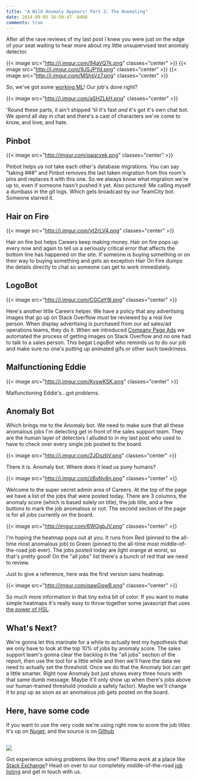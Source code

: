 ```yaml
---
title: "A Wild Anomaly Appears! Part 2: The Anomaling"
date: 2014-09-05 16:50:47 -0400
comments: true
---
```


After all the rave reviews of my last post I knew you were just on the edge of your seat waiting to hear more about my little unsupervised text anomaly detector. 

{{< image src="http://i.imgur.com/94aVQ7k.png" classes="center" >}}
{{< image src="http://i.imgur.com/9JSJPYd.png" classes="center" >}}
{{< image src="http://i.imgur.com/MShsVz7.png" classes="center" >}}

So, we've got some [working ML](http://jasonpunyon.com/blog/2014/09/02/a-wild-anomaly-appears/)! Our job's done right?

{{< image src="http://i.imgur.com/aSHZLkH.png" classes="center" >}}

'Round these parts, it ain't shipped 'til it's fast *and* it's got it's own chat bot. We spend all day in chat and there's a cast of characters we've come to know, and love, and hate.

## Pinbot

{{< image src="http://imgur.com/qaqcvek.png" classes="center" >}}

Pinbot helps us not take each other's database migrations. You can say "taking ###" and Pinbot removes the last taken migration from this room's pins and replaces it with this one. So we always know what migration we're up to, even if someone hasn't pushed it yet. Also pictured: Me calling myself a dumbass in the git logs. Which gets broadcast by our TeamCity bot. Someone starred it.

## Hair on Fire

{{< image src="http://i.imgur.com/yt2rLV4.png" classes="center" >}}

Hair on fire bot helps Careers keep making money. Hair on fire pops up every now and again to tell us a seriously critical error that affects the bottom line has happened on the site. If someone is buying something or on their way to buying something and gets an exception Hair On Fire dumps the details directly to chat so someone can get to work immediately.

## LogoBot

{{< image src="http://i.imgur.com/CGCeY9l.png" classes="center" >}}

Here's another little Careers helper. We have a policy that any advertising images that go up on Stack Overflow *must* be reviewed by a real live person. When display advertising is purchased from our ad sales/ad operations teams, they do it. When we introduced [Company Page Ads](http://careers.stackoverflow.com/products/company-pages) we automated the process of getting images on Stack Overflow and no one had to talk to a sales person. This begat LogoBot who reminds us to do our job and make sure no one's putting up animated gifs or other such tawdriness.

## Malfunctioning Eddie

{{< image src="http://i.imgur.com/KvswKSK.png" classes="center" >}}

Malfunctioning Eddie's...got problems. 

## Anomaly Bot

Which brings me to the Anomaly bot. We need to make sure that all these anomalous jobs I'm detecting get in front of the sales support team. They are the human layer of detectors I alluded to in my last post who used to have to check over every single job posted to the board. 

{{< image src="http://i.imgur.com/ZJDszbV.png" classes="center" >}}

There it is. Anomaly bot. Where does it lead us puny humans?

{{< image src="http://i.imgur.com/zBsNv8n.png" classes="center" >}}

Welcome to the super secret admin area of Careers. At the top of the page we have a list of the jobs that were posted today. There are 3 columns, the anomaly score (which is based solely on title), the job title, and a few buttons to mark the job anomalous or not. The second section of the page is for all jobs currently on the board.

{{< image src="http://imgur.com/6WOgbJV.png" classes="center" >}}

I'm hoping the heatmap pops out at you. It runs from Red (pinned to the all-time most anomalous job) to Green (pinned to the all-time most middle-of-the-road job ever). The jobs posted today are light orange at worst, so that's pretty good! On the "all jobs" list there's a bunch of red that we need to review.

Just to give a reference, here was the first version sans heatmap.

{{< image src="http://imgur.com/qawGqwB.png" classes="center" >}}

So much more information in that tiny extra bit of color. If you want to make simple heatmaps it's really easy to throw together some javascript that uses [the power of HSL](http://stackoverflow.com/questions/340209/generate-colors-between-red-and-green-for-a-power-meter/340214).

## What's Next?

We're gonna let this marinate for a while to actually test my hypothesis that we only have to look at the top 10% of jobs by anomaly score. The sales support team's gonna clear the backlog in the "all jobs" section of the report, then use the tool for a little while and then we'll have the data we need to actually set the threshold. Once we do that the Anomaly bot can get a little smarter. Right now Anomaly bot just shows every three hours with that same dumb message. Maybe it'll only show up when there's jobs above our human-trained threshold (modulo a safety factor). Maybe we'll change it to pop up as soon as an anomalous job gets posted on the board.

## Here, have some code

If you want to use the very code we're using right now to score the job titles it's up on [Nuget](http://www.nuget.org/packages/AnomalousText/), and the source is on [Github](https://github.com/JasonPunyon/AnomalousText)

<h2></h2>

<a href="http://careers.stackoverflow.com/jobs/62161"><img class="left" src="http://i.imgur.com/iqLGcMN.png" /></a>

Got experience solving problems like this one? Wanna work at a place like [Stack Exchange](http://stackexchange.com/work-here)? Head on over to our completely middle-of-the-road [job listing](http://careers.stackoverflow.com/jobs/62161) and get in touch with us.


